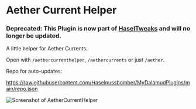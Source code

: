 # Aether Current Helper

### Deprecated: This Plugin is now part of [HaselTweaks](https://github.com/Haselnussbomber/HaselTweaks) and will no longer be updated.

A little helper for Aether Currents.

Open with `/aethercurrenthelper`, `/aethercurrents` or just `/aether`.

Repo for auto-updates:

https://raw.githubusercontent.com/Haselnussbomber/MyDalamudPlugins/main/repo.json

![Screenshot of AetherCurrentHelper](https://user-images.githubusercontent.com/96642047/185014792-23a4ecc0-5e94-447e-a59c-7411734de430.png)
